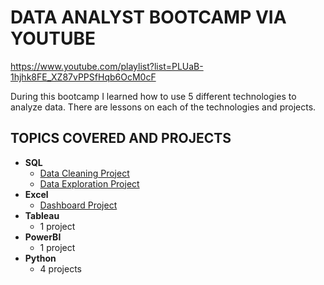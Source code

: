 # DATA ANALYST BOOTCAMP VIA YOUTUBE
https://www.youtube.com/playlist?list=PLUaB-1hjhk8FE_XZ87vPPSfHqb6OcM0cF

During this bootcamp I learned how to use 5 different technologies to analyze data.
There are lessons on each of the technologies and projects. 

## TOPICS COVERED AND PROJECTS
* **SQL**
  * [Data Cleaning Project](https://github.com/ELBrown11/AlexTheAnalystBootcampProjects/blob/main/CleaningData_housing_data_Final.sql)
  * [Data Exploration Project](https://github.com/ELBrown11/AlexTheAnalystBootcampProjects/blob/main/DataExploration_covid_data.sql)
* **Excel**
  * [Dashboard Project](https://github.com/ELBrown11/AlexTheAnalystBootcampProjects/blob/main/Bootcamp%20Portfolio%20Project_%20Excel.xlsx)
* **Tableau**
  * 1 project
* **PowerBI**
  * 1 project   
* **Python**
  * 4 projects 
